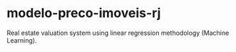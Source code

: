 # modelo-preco-imoveis-rj
Real estate valuation system using linear regression methodology (Machine Learning).
